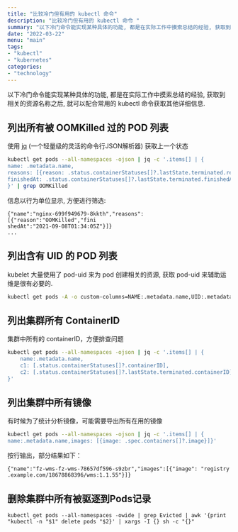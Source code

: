 ```yaml
---
title: "比较冷门但有用的 kubectl 命令"
description: "比较冷门但有用的 kubectl 命令 "
summary: "以下冷门命令能实现某种具体的功能, 都是在实际工作中摸索总结的经验, 获取到相关的资源名称之后, 就可以配合常用的 kubectl 命令获取其他详细信息."
date: "2022-03-22"
menu: "main"
tags:
- "kubectl"
- "kubernetes"
categories:
- "technology"
---
```


以下冷门命令能实现某种具体的功能, 都是在实际工作中摸索总结的经验, 获取到相关的资源名称之后, 就可以配合常用的 kubectl 命令获取其他详细信息.

## 列出所有被 OOMKilled 过的 POD 列表

使用 [jq](https://stedolan.github.io/jq/) (一个轻量级的灵活的命令行JSON解析器) 获取上一个状态

```sh
kubectl get pods --all-namespaces -ojson | jq -c '.items[] | {
name: .metadata.name,
reasons: [{reason: .status.containerStatuses[]?.lastState.terminated.reason, 
finishedAt: .status.containerStatuses[]?.lastState.terminated.finishedAt}]
}' | grep OOMKilled
```

信息以行为单位显示, 方便进行筛选:

```
{"name":"nginx-699f949679-8kkth","reasons":[{"reason":"OOMKilled","fini  
shedAt":"2021-09-08T01:34:05Z"}]}
...
```

## 列出含有 UID 的 POD 列表

kubelet 大量使用了 pod-uid 来为 pod 创建相关的资源, 获取 pod-uid 来辅助运维是很有必要的.

```sh
kubectl get pods -A -o custom-columns=NAME:.metadata.name,UID:.metadata.uid
```

## 列出集群所有 ContainerID

集群中所有的 containerID，方便排查问题

```sh
kubectl get pods --all-namespaces -ojson | jq -c '.items[] | {
    name:.metadata.name,
    c1: [.status.containerStatuses[]?.containerID],
    c2: [.status.containerStatuses[]?.lastState.terminated.containerID]
}'
```

## 列出集群中所有镜像

有时候为了统计分析镜像，可能需要导出所有在用的镜像

```sh
kubectl get pods --all-namespaces -ojson | jq -c '.items[] | {
name:.metadata.name,images: [{image: .spec.containers[]?.image}]}'
```

按行输出，部分结果如下：

```
{"name":"fz-wms-fz-wms-78657df596-s9zbr","images":[{"image": "registry
.example.com/18678868396/wms:1.1.55"}]}
```

## 删除集群中所有被驱逐到Pods记录

```shell
kubectl get pods --all-namespaces -owide | grep Evicted | awk '{print "kubectl -n "$1" delete pods "$2}' | xargs -I {} sh -c "{}"
```